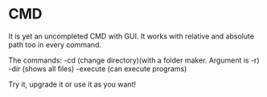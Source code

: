 # CMD
It is yet an uncompleted CMD with GUI. It works with relative and absolute path too in every command.

The commands:
-cd (change directory)(with a folder maker. Argument is -r)
-dir (shows all files)
-execute (can execute programs)

Try it, upgrade it or use it as you want!
